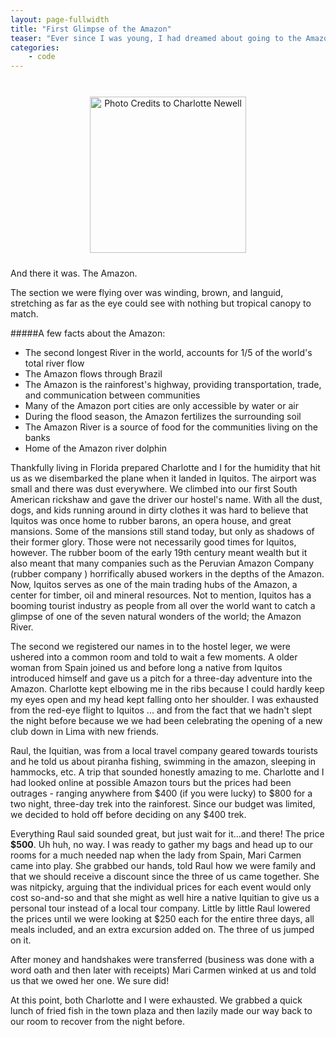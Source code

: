 ```yaml
---
layout: page-fullwidth
title: "First Glimpse of the Amazon"
teaser: "Ever since I was young, I had dreamed about going to the Amazon. Something about the river always made me imagine of adventure - of trekking through the jungle in search of a lost city. My grandfather used to buy me National Geographic magazines when I first learned to read and I remember staring at the pictures and cutting out the ones of the Amazon to tape up all over my wall, to the frustration of my parents. As I got older, My room was covered with world maps, each map marked with circles of where I would someday travel, always a big black line tracing the Amazon."
categories:
    - code
---
```

<div id="container">
<br>
<center><img src="http://i.imgur.com/hvoCq6X.png"  alt="Photo Credits to Charlotte Newell" height="250" width="250" style="margin:10px 10px">
</center>
</div>


And there it was. The Amazon.


The section we were flying over was winding, brown, and languid, stretching as far as the eye could see with nothing but tropical canopy to match.

<!--more-->

#####A few facts about the Amazon:
* The second longest River in the world, accounts for 1/5 of the world's total river flow
* The Amazon flows through Brazil
* The Amazon is the rainforest's highway, providing transportation, trade, and communication between communities
* Many of the Amazon port cities are only accessible by water or air
* During the flood season, the Amazon fertilizes the surrounding soil
* The Amazon River is a source of food for the communities living on the banks
* Home of the Amazon river dolphin

Thankfully living in Florida prepared Charlotte and I for the humidity that hit us as we disembarked the plane when it landed in Iquitos. The airport was small and there was dust everywhere. We climbed into our first South American rickshaw and gave the driver our hostel's name. With all the dust, dogs, and kids running around in dirty clothes it was hard to believe that Iquitos was once home to rubber barons, an opera house, and great mansions. Some of the mansions still stand today, but only as shadows of their former glory. Those were not necessarily good times for Iquitos, however. The rubber boom of the early 19th century meant wealth but it also meant that many companies such as the Peruvian Amazon Company (rubber company ) horrifically abused workers in the depths of the Amazon. Now, Iquitos serves as one of the main trading hubs of the Amazon, a center for timber, oil and mineral resources. Not to mention, Iquitos has a booming tourist industry as people from all over the world want to catch a glimpse of one of the seven natural wonders of the world; the Amazon River.

The second we registered our names in to the hostel leger, we were ushered into a common room and told to wait a few moments. A older woman from Spain joined us and before long a native from Iquitos introduced himself and gave us a pitch for a three-day adventure into the Amazon. Charlotte kept elbowing me in the ribs because I could hardly keep my eyes open and my head kept falling onto her shoulder. I was exhausted from the red-eye flight to Iquitos ... and from the fact that we hadn't slept the night before because we we had been celebrating the opening of a new club down in Lima with new friends.

Raul, the Iquitian, was from a local travel company geared towards tourists and he told us about piranha fishing, swimming in the amazon, sleeping in hammocks, etc. A trip that sounded honestly amazing to me. Charlotte and I had looked online at possible Amazon tours but the prices had been outrages - ranging anywhere from $400 (if you were lucky) to $800 for a two night, three-day trek into the rainforest. Since our budget was limited, we decided to hold off before deciding on any $400 trek.

Everything Raul said sounded great, but just wait for it...and there! The price **$500**. Uh huh, no way. I was ready to gather my bags and head up to our rooms for a much needed nap when the lady from Spain, Mari Carmen came into play. She grabbed our hands, told Raul how we were family and that we should receive a discount since the three of us came together. She was nitpicky, arguing that the individual prices for each event would only cost so-and-so and that she might as well hire a native Iquitian to give us a personal tour instead of a local tour company. Little by little Raul lowered the prices until we were looking at $250 each for the entire three days, all meals included, and an extra excursion added on. The three of us jumped on it.

After money and handshakes were transferred (business was done with a word oath and then later with receipts) Mari Carmen winked at us and told us that we owed her one. We sure did!

At this point, both Charlotte and I were exhausted. We grabbed a quick lunch of fried fish in the town plaza and then lazily made our way back to our room to recover from the night before.

